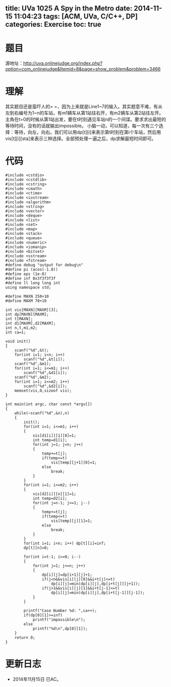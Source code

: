title: UVa 1025 A Spy in the Metro
date: 2014-11-15 11:04:23
tags: [ACM, UVa, C/C++, DP]
categories: Exercise
toc: true
---
# 题目	
源地址：http://uva.onlinejudge.org/index.php?option=com_onlinejudge&Itemid=8&page=show_problem&problem=3466

# 理解
其实题目还是蛮吓人的= =，因为上来就是Line1~7的输入。其实题意不难，有从左到右编号为1~n的车站，有m1辆车从第1站往右开，有m2辆车从第2站往左开。主角在t=0的时候从第1站出发，要在t时刻遇见车站n的一个间谍。要求求出最短的等待时间，没有的话就输出impossible。
小脑一动，可以知道，每一次有三个选择：等待，向左，向右。我们可以用dp[t][i]来表示第t时刻在第i个车站，然后用vis[t][i][sta]来表示三种选择。全部预处理一遍之后，dp求解最短时间即可。


<!-- more -->

# 代码
```
#include <cstdio>
#include <cstdlib>
#include <cstring>
#include <cmath>
#include <ctime>
#include <iostream>
#include <algorithm>
#include <string>
#include <vector>
#include <deque>
#include <list>
#include <set>
#include <map>
#include <stack>
#include <queue>
#include <numeric>
#include <iomanip>
#include <bitset>
#include <sstream>
#include <fstream>
#define debug "output for debug\n"
#define pi (acos(-1.0))
#define eps (1e-8)
#define inf 0x3f3f3f3f
#define ll long long int
using namespace std;

#define MAXN 250+10
#define MAXM 70+10

int vis[MAXN][MAXM][3];
int dp[MAXN][MAXM];
int t[MAXN];
int d1[MAXM],d2[MAXM];
int n,t,m1,m2;
int ca=1;

void init()
{
    scanf("%d",&t);
    for(int i=1; i<n; i++)
        scanf("%d",&t[i]);
    scanf("%d",&m1);
    for(int i=1; i<=m1; i++)
        scanf("%d",&d1[i]);
    scanf("%d",&m2);
    for(int i=1; i<=m2; i++)
        scanf("%d",&d2[i]);
    memset(vis,0,sizeof vis);
}

int main(int argc, char const *argv[])
{
    while(~scanf("%d",&n),n)
    {
        init();
        for(int i=1; i<=m1; i++)
        {
            vis[d1[i]][1][0]=1;
            int temp=d1[i];
            for(int j=1; j<n; j++)
            {
                temp+=t[j];
                if(temp<=t)
                    vis[temp][j+1][0]=1;
                else
                    break;
            }
        }
        for(int i=1; i<=m2; i++)
        {
            vis[d2[i]][n][1]=1;
            int temp=d2[i];
            for(int j=n-1; j>=1; j--)
            {
                temp+=t[j];
                if(temp<=t)
                    vis[temp][j][1]=1;
                else
                    break;
            }
        }
        for(int i=1; i<n; i++) dp[t][i]=inf;
        dp[t][n]=0;

        for(int i=t-1; i>=0; i--)
        {
            for(int j=1; j<=n; j++)
            {
                dp[i][j]=dp[i+1][j]+1;
                if(j<n&&vis[i][j][0]&&i+t[j]<=t)
                    dp[i][j]=min(dp[i][j],dp[i+t[j]][j+1]);
                if(j>1&&vis[i][j][1]&&i+t[j-1]<=t)
                    dp[i][j]=min(dp[i][j],dp[i+t[j-1]][j-1]);
            }
        }

        printf("Case Number %d: ",ca++);
        if(dp[0][1]>=inf)
            printf("impossible\n");
        else
            printf("%d\n",dp[0][1]);
    }
    return 0;
}

```

# 更新日志
- 2014年11月15日 已AC。